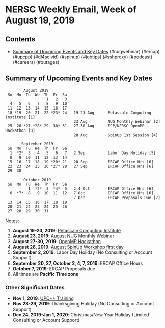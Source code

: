 # NERSC Weekly Email, Week of August 19, 2019 #

## Contents ## 

- [Summary of Upcoming Events and Key Dates](#dates)
(#nugwebinar)
(#ercap)
(#upcpp)
(#dl4scivid)
(#spinup)
(#jobtips)
(#sshproxy)
(#podcast)
(#careers)
(#outages)

## Summary of Upcoming Events and Key Dates <a name="dates"/> ##

            August 2019       
     Su  Mo  Tu  We  Th  Fr  Sa  
                      1   2   3  
      4   5   6   7   8   9  10  
     11  12  13  14  15  16  17   
     18 *19--20--21--22-*23* 24   19-23 Aug      Petascale Computing Institute [1]
                                  23 Aug         NUG Monthly Webinar [2]
     25  26 *27-*28*-29--30* 31   27-30 Aug      ECP/NERSC OpenMP Hackathon [3] 
                                  28 Aug         SpinUp 1st Session [4]

           September 2019   
     Su  Mo  Tu  We  Th  Fr  Sa
      1  *2*  3   4   5   6   7   2 Sep          Labor Day Holiday [5]
      8   9  10  11  12  13  14   
     15  16  17  18  19 *20* 21   20 Sep         ERCAP Office Hrs [6] 
     22  23  24  25  26 *27* 28   27 Sep         ERCAP Office Hrs [6]
     29  30 

            October 2019      
     Su  Mo  Tu  We  Th  Fr  Sa  
              1  *2*  3  *4*  5   2,4 Oct        ERCAP Office Hrs [6]
      6  *7*  8   9  10  11  12   7 Oct          ERCAP Office Hrs [6]
                                  7 Oct          ERCAP Proposals Due [7]
     13  14  15  16  17  18  19  
     20  21  22  23  24  25  26  
     27  28  29  30  31    


Notes:

1. **August 19-23, 2019**: [Petascale Computing Institute](#petascale)
2. **August 23, 2019**: [August NUG Monthly Webinar](#nugwebinar)
3. **August 27-30, 2019**: [OpenMP Hackathon](#hackathon)
4. **August 28, 2019**: [August SpinUp Workshop first day](#spinup)
5. **September 2, 2019**: Labor Day Holiday (No Consulting or Account Support)
6. **September 20, 27, October 2, 4, 7, 2019**: ERCAP Office Hours
7. **October 7, 2019**: ERCAP Proposals due
8. All times are **Pacific Time zone**


### Other Significant Dates ###
- **Nov 1, 2019**: [UPC++ Training](#upcpp)
- **Nov 28-29, 2019**: Thanksgiving Holiday (No Consulting or Account Support)
- **Dec 24, 2019-Jan 1, 2020**: Christmas/New Year Holiday (Limited Consulting or Account Support)

